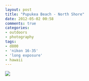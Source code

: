 ```yaml
---
layout: post
title: "Pupukea Beach - North Shore"
date: 2012-05-02 00:58
comments: true
categories: 
- outdoors
- photography
tags:
- d800
- 'nikon 16-35'
- 'long exposure'
- hawaii
---
```

<a href="http://www.flickr.com/photos/zacharyz/7134787611/"><img class="center" src="http://farm9.static.flickr.com/8003/7134787611_fa79626ba1_b.jpg"></a>
